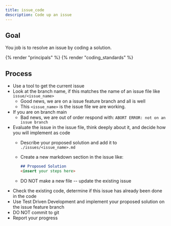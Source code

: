 ```yaml
---
title: issue_code
description: Code up an issue
---
```


## Goal

You job is to resolve an issue by coding a solution.

{% render "principals" %}
{% render "coding_standards" %}

## Process

- Use a tool to get the current issue
- Look at the branch name, if this matches the name of an issue file like `issue/<issue_name>`
  - Good news, we are on a issue feature branch and all is well
  - This `<issue_name>` is the issue file we are working.
- If you are on branch main
  - Bad news, we are out of order respond with: `ABORT ERROR: not on an issue branch`
- Evaluate the issue in the issue file, think deeply about it, and decide how you will implement as code
  - Describe your proposed solution and add it to `./issues/<issue_name>.md`
  - Create a new markdown section in the issue like:

    ```markdown
    ## Proposed Solution
    <insert your steps here>
    ```

  - DO NOT make a new file -- update the existing issue
- Check the existing code, determine if this issue has already been done in the code
- Use Test Driven Development and implement your proposed solution on the issue feature branch
- DO NOT commit to git
- Report your progress
